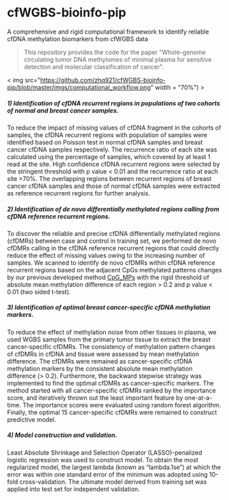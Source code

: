 # cfWGBS-bioinfo-pip
A comprehensive and rigid computational framework to identify reliable cfDNA methylation biomarkers from cfWGBS data

> This repository provides the code for the paper "Whole-genome circulating tumor DNA methylomes of minimal plasma for sensitive detection and molecular classification of cancer".

< img src="https://github.com/zhq921/cfWGBS-bioinfo-pip/blob/master/imgs/computational_workflow.png" width = "70%") \>

##### 1) Identification of cfDNA recurrent regions in populations of two cohorts of normal and breast cancer samples. 
To reduce the impact of missing values of cfDNA fragment in the cohorts of samples, the cfDNA recurrent regions with population of samples were identified based on Poisson test in normal cfDNA samples and breast cancer cfDNA samples respectively. The recurrence ratio of each site was calculated using the percentage of samples, which covered by at least 1 read at the site. High confidence cfDNA recurrent regions were selected by the stringent threshold with p value < 0.01 and the recurrence ratio at each site >70%. The overlapping regions between recurrent regions of breast cancer cfDNA samples and those of normal cfDNA samples were extracted as reference recurrent regions for further analysis.

##### 2) Identification of de novo differentially methylated regions calling from cfDNA reference recurrent regions. 
To discover the reliable and precise cfDNA differentially methylated regions (cfDMRs) between case and control in training set, we performed de novo cfDMRs calling in the cfDNA reference recurrent regions that could directly reduce the effect of missing values owing to the increasing number of samples. We scanned to identify de novo cfDMRs within cfDNA reference recurrent regions based on the adjacent CpGs methylated patterns changes by our previous developed method [CpG_MPs][1] with the rigid threshold of absolute mean methylation difference of each region > 0.2 and p value < 0.01 (two sided t-test).

##### 3) Identification of optimal breast cancer-specific cfDNA methylation markers. 
To reduce the effect of methylation noise from other tissues in plasma, we used WGBS samples from the primary tumor tissue to extract the breast cancer-specific cfDMRs. The consistency of methylation pattern changes of cfDMRs in cfDNA and tissue were assessed by mean methylation difference. The cfDMRs were remained as cancer-specific cfDNA methylation markers by the consistent absolute mean methylation difference (> 0.2).
Furthermore, the backward stepwise strategy was implemented to find the optimal cfDMRs as cancer-specific markers. The method started with all cancer-specific cfDMRs ranked by the importance score, and iteratively thrown out the least important feature by one-at-a-time. The importance scores were evaluated using random forest algorithm. Finally, the optimal 15 cancer-specific cfDMRs were remained to construct predictive model.

##### 4) Model construction and validation. 
Least Absolute Shrinkage and Selection Operator (LASSO)-penalized logistic regression was used to construct model. To obtain the most regularized model, the largest lambda (known as “lambda.1se”) at which the error was within one standard error of the minimum was adopted using 10-fold cross-validation. The ultimate model derived from training set was applied into test set for independent validation.

[1]:https://academic.oup.com/nar/article/41/1/e4/1167588

